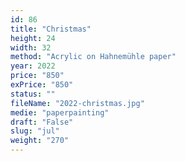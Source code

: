```yaml
---
id: 86
title: "Christmas"
height: 24
width: 32
method: "Acrylic on Hahnemühle paper"
year: 2022
price: "850"
exPrice: "850"
status: ""
fileName: "2022-christmas.jpg"
medie: "paperpainting"
draft: "False"
slug: "jul"
weight: "270"
---
```

